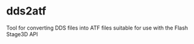dds2atf
=======

Tool for converting DDS files into ATF files suitable for use with the Flash Stage3D API